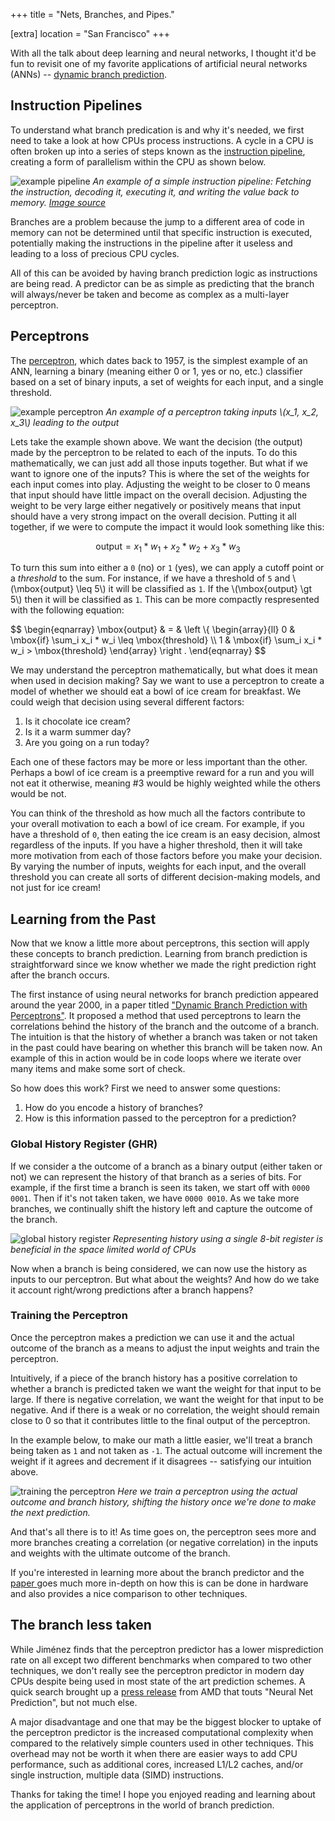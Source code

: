 +++
title = "Nets, Branches, and Pipes."

[extra]
location = "San Francisco"
+++

With all the talk about deep learning and neural networks, I thought it'd be
fun to revisit one of my favorite applications of artificial neural networks
(ANNs) -- [dynamic branch prediction][bp].

<!-- more -->

## Instruction Pipelines

To understand what branch predication is and why it's needed, we first need to
take a look at how CPUs process instructions. A cycle in a CPU is often broken
up into a series of steps known as the [instruction pipeline][pipeline-href],
creating a form of parallelism within the CPU as shown below.

![example pipeline][pipeline]
*An example of a simple instruction pipeline: Fetching the instruction,
decoding it, executing it, and writing the value back to memory. [Image source
][pipeline-href]*

Branches are a problem because the jump to a different area of code in memory
can not be determined until that specific instruction is executed, potentially
making the instructions in the pipeline after it useless and leading to a loss
of precious CPU cycles.

All of this can be avoided by having branch prediction logic as instructions
are being read. A predictor can be as simple as predicting that the branch will
always/never be taken and become as complex as a multi-layer perceptron.


## Perceptrons

The [perceptron][pc], which dates back to 1957, is the simplest example of an
ANN, learning a binary (meaning either 0 or 1, yes or no, etc.) classifier
based on a set of binary inputs, a set of weights for each input, and a single
threshold.

![example perceptron][perceptron]
*An example of a perceptron taking inputs \\(x_1, x_2, x_3\\) leading to the
output*

Lets take the example shown above. We want the decision (the output) made by
the perceptron to be related to each of the inputs. To do this mathematically,
we can just add all those inputs together. But what if we want to ignore one of
the inputs? This is where the set of the weights for each input comes into
play. Adjusting the weight to be closer to 0 means that input should have
little impact on the overall decision. Adjusting the weight to be very large
either negatively or positively means that input should have a very strong
impact on the overall decision. Putting it all together, if we were to compute
the impact it would look something like this:

$$ \mbox{output} = x_1 * w_1 + x_2 * w_2 + x_3 * w_3 $$

To turn this sum into either a `0` (no) or `1` (yes), we can apply a cutoff
point or a _threshold_ to the sum. For instance, if we have a threshold of `5`
and \\(\mbox{output} \leq 5\\) it will be classified as `1`. If the
\\(\mbox{output} \gt 5\\) then it will be classified as `1`. This can be more
compactly respresented with the following equation:

$$
\begin{eqnarray}
    \mbox{output} & = & \left \\{
    \begin{array}{ll}
        0 & \mbox{if} \sum_i x_i * w_i \leq \mbox{threshold} \\\\
        1 & \mbox{if} \sum_i x_i * w_i > \mbox{threshold}
    \end{array}
    \right .
\end{eqnarray}
$$

We may understand the perceptron mathematically, but what does it mean when
used in decision making? Say we want to use a perceptron to create a model of
whether we should eat a bowl of ice cream for breakfast. We could weigh that
decision using several different factors:

1. Is it chocolate ice cream?
2. Is it a warm summer day?
3. Are you going on a run today?

Each one of these factors may be more or less important than the other. Perhaps
a bowl of ice cream is a preemptive reward for a run and you will not eat it
otherwise, meaning #3 would be highly weighted while the others would be not.

You can think of the threshold as how much all the factors contribute to your
overall motivation to each a bowl of ice cream. For example, if you have a
threshold of `0`, then eating the ice cream is an easy decision, almost
regardless of the inputs. If you have a higher threshold, then it will take
more motivation from each of those factors before you make your decision. By
varying the number of inputs, weights for each input, and the overall threshold
you can create all sorts of different decision-making models, and not just for
ice cream!


## Learning from the Past

Now that we know a little more about perceptrons, this section will apply these
concepts to branch prediction. Learning from branch prediction is
straightforward since we know whether we made the right prediction right after
the branch occurs.

The first instance of using neural networks for branch prediction appeared
around the year 2000, in a paper titled ["Dynamic Branch Prediction with
Perceptrons"][bp-paper]. It proposed a method that used perceptrons to learn
the correlations behind the history of the branch and the outcome of a branch.
The intuition is that the history of whether a branch was taken or not taken in
the past could have bearing on whether this branch will be taken now. An
example of this in action would be in code loops where we iterate over many
items and make some sort of check.

So how does this work? First we need to answer some questions:

1. How do you encode a history of branches?
2. How is this information passed to the perceptron for a prediction?


### Global History Register (GHR)

If we consider a the outcome of a branch as a binary output (either taken or
not) we can represent the history of that branch as a series of bits. For
example, if the first time a branch is seen its taken, we start off with `0000
0001`. Then if it's not taken taken, we have `0000 0010`. As we take more
branches, we continually shift the history left and capture the outcome of the
branch.

![global history register][ghr]
*Representing history using a single 8-bit register is beneficial in the space limited world of CPUs*

Now when a branch is being considered, we can now use the history as inputs to
our perceptron. But what about the weights? And how do we take it account
right/wrong predictions after a branch happens?


### Training the Perceptron

Once the perceptron makes a prediction we can use it and the actual outcome of
the branch as a means to adjust the input weights and train the perceptron.

Intuitively, if a piece of the branch history has a positive correlation to
whether a branch is predicted taken we want the weight for that input to be
large. If there is negative correlation, we want the weight for that input to
be negative. And if there is a weak or no correlation, the weight should remain
close to 0 so that it contributes little to the final output of the perceptron.

In the example below, to make our math a little easier, we'll treat a branch
being taken as `1` and not taken as `-1`. The actual outcome will increment the weight if it agrees and decrement if it disagrees -- satisfying our intuition above.

![training the perceptron][training]
*Here we train a perceptron using the actual outcome and branch history, shifting the history once we're done to make the next prediction.*

And that's all there is to it! As time goes on, the perceptron sees more and
more branches creating a correlation (or negative correlation) in the inputs
and weights with the ultimate outcome of the branch.

If you're interested in learning more about the branch predictor and the [paper
][bp-paper] goes much more in-depth on how this is can be done in hardware and
also provides a nice comparison to other techniques.

## The branch less taken

While Jiménez finds that the perceptron predictor has a lower misprediction
rate on all except two different benchmarks when compared to two other
techniques, we don't really see the perceptron predictor in modern day CPUs
despite being used in most state of the art prediction schemes. A quick search
brought up a [press release][amd] from AMD that touts "Neural Net Prediction",
but not much else.

A major disadvantage and one that may be the biggest blocker to uptake of the
perceptron predictor is the increased computational complexity when compared to
the relatively simple counters used in other techniques. This overhead may not
be worth it when there are easier ways to add CPU performance, such as
additional cores, increased L1/L2 caches, and/or single instruction, multiple
data (SIMD) instructions.

Thanks for taking the time! I hope you enjoyed reading and learning about the application of perceptrons in the world of branch prediction.


[amd]: http://www.amd.com/en-us/press-releases/Pages/amd-takes-computing-2016dec13.aspx
[bp]: https://en.wikipedia.org/wiki/Branch_predictor "Branch Prediction"
[pc]: https://en.wikipedia.org/wiki/Perceptron "Perceptron"
[bp-paper]: https://www.cs.utexas.edu/~lin/papers/hpca01.pdf "Dynamic Branch Prediction with Perceptrons"

[ghr]: /img/2017/01/ghr.svg
[training]: /img/2017/01/training-example.svg
[perceptron]: /img/2017/01/perceptron-example.svg
[pipeline]: /img/2017/01/instruction-pipeline.png
[pipeline-href]: https://en.wikipedia.org/wiki/Instruction_pipelining "Instruction Pipelining"